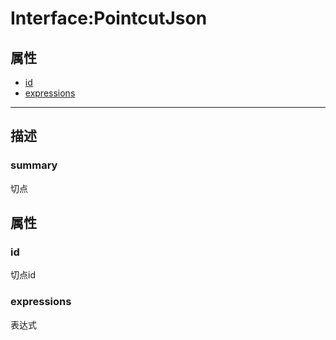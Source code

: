 # Interface:PointcutJson   
## 属性
+ [id](#PROP_id)
+ [expressions](#PROP_expressions)
---   
## 描述
   
### summary   
切点  
   
## 属性   
### <a id="PROP_id">id</a>   
切点id
     
### <a id="PROP_expressions">expressions</a>   
表达式
     
